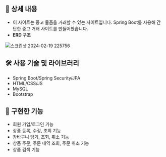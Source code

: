 ## 📖 상세 내용

- 이 사이트는 중고 물품을 거래할 수 있는 사이트입니다. Spring Boot를 사용해 간단한 중고 거래 사이트를 만들어봤습니다.
- **ERD 구조**
  
![스크린샷 2024-02-19 225756](https://github.com/YUDABB/used_Article/assets/114066269/6a88628c-7045-41c6-8871-95112d8a1b61)
                                              

## 🛠️ 사용 기술 및 라이브러리

- Spring Boot/Spring Security/JPA
- HTML/CSS/JS
- MySQL
- Bootstrap

## 📱 구현한 기능

- 회원 가입/로그인 기능
- 상품 등록, 수정, 조회 기능
- 장바구니 담기, 조회, 취소 기능
- 상품 주문, 주문 내역 조회, 주문 취소 기능
- 상품 검색 기능
